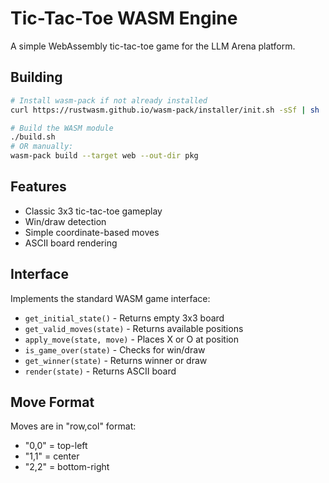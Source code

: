 # Tic-Tac-Toe WASM Engine

A simple WebAssembly tic-tac-toe game for the LLM Arena platform.

## Building

```bash
# Install wasm-pack if not already installed
curl https://rustwasm.github.io/wasm-pack/installer/init.sh -sSf | sh

# Build the WASM module
./build.sh
# OR manually:
wasm-pack build --target web --out-dir pkg
```

## Features

- Classic 3x3 tic-tac-toe gameplay
- Win/draw detection
- Simple coordinate-based moves
- ASCII board rendering

## Interface

Implements the standard WASM game interface:
- `get_initial_state()` - Returns empty 3x3 board
- `get_valid_moves(state)` - Returns available positions
- `apply_move(state, move)` - Places X or O at position
- `is_game_over(state)` - Checks for win/draw
- `get_winner(state)` - Returns winner or draw
- `render(state)` - Returns ASCII board

## Move Format

Moves are in "row,col" format:
- "0,0" = top-left
- "1,1" = center
- "2,2" = bottom-right
